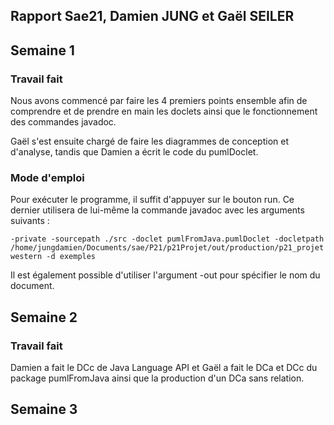 Rapport Sae21, Damien JUNG et Gaël SEILER
---

## Semaine 1

### Travail fait

Nous avons commencé par faire les 4 premiers points ensemble afin de comprendre et de prendre en main les doclets
ainsi que le fonctionnement des commandes javadoc.

Gaël s'est ensuite chargé de faire les diagrammes de conception et d'analyse, tandis que Damien a écrit le code du pumlDoclet.

### Mode d'emploi

Pour exécuter le programme, il suffit d'appuyer sur le bouton run.
Ce dernier utilisera de lui-même la commande javadoc avec les arguments suivants : 
```
-private -sourcepath ./src -doclet pumlFromJava.pumlDoclet -docletpath /home/jungdamien/Documents/sae/P21/p21Projet/out/production/p21_projet western -d exemples
```
Il est également possible d'utiliser l'argument -out pour spécifier le nom du document.



## Semaine 2

### Travail fait

Damien a fait le DCc de Java Language API et Gaël a fait le DCa et DCc du package pumlFromJava ainsi que la production 
d'un DCa sans relation.



## Semaine 3